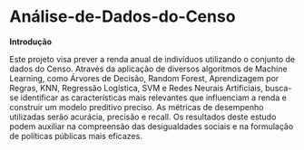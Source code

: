 # Análise-de-Dados-do-Censo

**Introdução**

Este projeto visa prever a renda anual de indivíduos utilizando o conjunto de dados do Censo. Através da aplicação de diversos algoritmos de Machine Learning, como Árvores de Decisão, Random Forest, Aprendizagem por Regras, KNN, Regressão Logística, SVM e Redes Neurais Artificiais, busca-se identificar as características mais relevantes que influenciam a renda e construir um modelo preditivo preciso. As métricas de desempenho utilizadas serão acurácia, precisão e recall. Os resultados deste estudo podem auxiliar na compreensão das desigualdades sociais e na formulação de políticas públicas mais eficazes.
